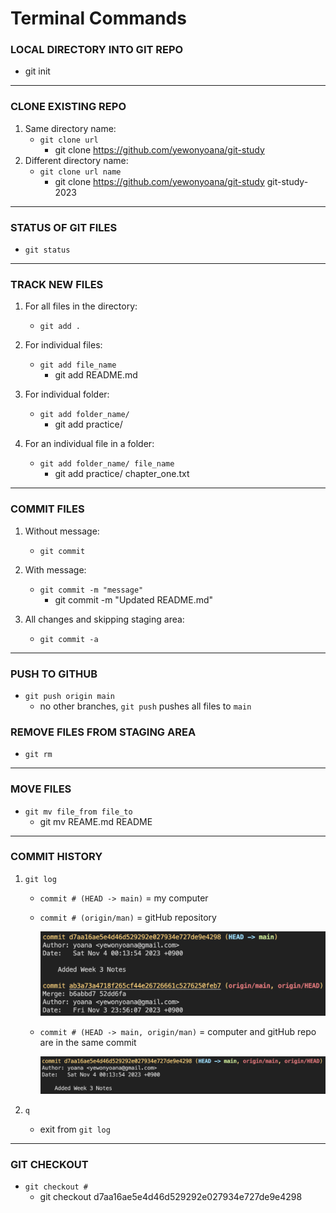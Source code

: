 # Terminal Commands

### LOCAL DIRECTORY INTO GIT REPO

- git init

---

### CLONE EXISTING REPO

1. Same directory name:
   - `git clone url`
     - git clone https://github.com/yewonyoana/git-study
2. Different directory name:
   - `git clone url name`
     - git clone https://github.com/yewonyoana/git-study git-study-2023

---

### STATUS OF GIT FILES

- `git status`

---

### TRACK NEW FILES

1. For all files in the directory:

   - `git add .`

2. For individual files:

   - `git add file_name`
     - git add README.md

3. For individual folder:

   - `git add folder_name/`
     - git add practice/

4. For an individual file in a folder:
   - `git add folder_name/ file_name`
     - git add practice/ chapter_one.txt

---

### COMMIT FILES

1. Without message:

   - `git commit`

2. With message:

   - `git commit -m "message"`
     - git commit -m "Updated README.md"

3. All changes and skipping staging area:

   - `git commit -a`

---

### PUSH TO GITHUB

- `git push origin main`
  - no other branches, `git push` pushes all files to `main`

### REMOVE FILES FROM STAGING AREA

- `git rm`

---

### MOVE FILES

- `git mv file_from file_to`
  - git mv REAME.md README

---

### COMMIT HISTORY

1. `git log`

   - `commit # (HEAD -> main)` = my computer
   - `commit # (origin/man)` = gitHub repository

     <img src="imgs/commands/01.png" width="500">

   - `commit # (HEAD -> main, origin/man)` = computer and gitHub repo are in the same commit

      <img src="imgs/commands/02.png" width="500">

2. `q`

   - exit from `git log`

---

### GIT CHECKOUT

- `git checkout #`
  - git checkout d7aa16ae5e4d46d529292e027934e727de9e4298

